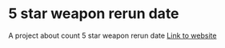 # 5 star weapon rerun date
 A project about count 5 star weapon rerun date
<a href="https://minhynguyen2464.github.io/weapon_date/">Link to website</a>
